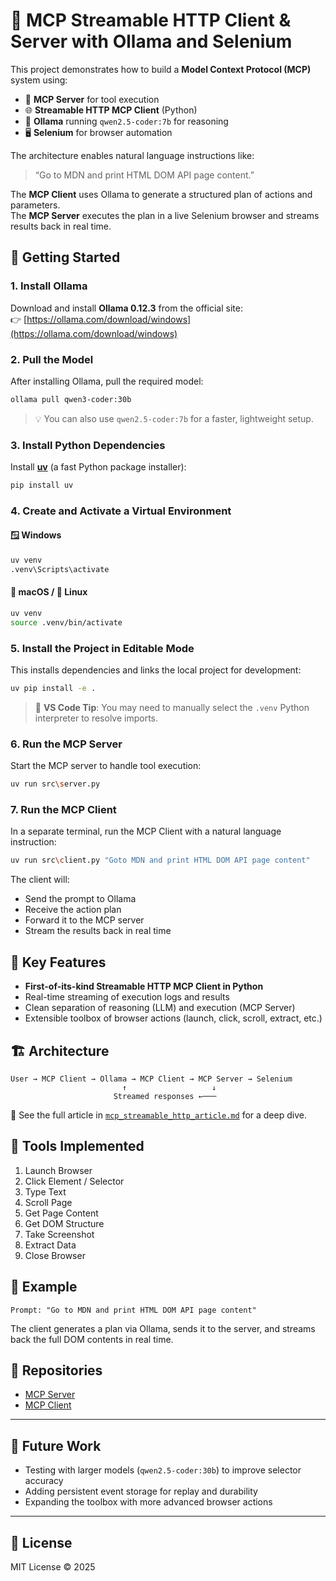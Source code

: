 # 🧠 MCP Streamable HTTP Client & Server with Ollama and Selenium

This project demonstrates how to build a **Model Context Protocol (MCP)** system using:

- 🧰 **MCP Server** for tool execution  
- 🌐 **Streamable HTTP MCP Client** (Python)  
- 🦙 **Ollama** running `qwen2.5-coder:7b` for reasoning  
- 🖥️ **Selenium** for browser automation

The architecture enables natural language instructions like:

> “Go to MDN and print HTML DOM API page content.”

The **MCP Client** uses Ollama to generate a structured plan of actions and parameters.  
The **MCP Server** executes the plan in a live Selenium browser and streams results back in real time.

## 🧰 Getting Started

### 1. Install Ollama
Download and install **Ollama 0.12.3** from the official site:  
👉 [https://ollama.com/download/windows](https://ollama.com/download/windows)

### 2. Pull the Model
After installing Ollama, pull the required model:

```bash
ollama pull qwen3-coder:30b
```

> 💡 You can also use `qwen2.5-coder:7b` for a faster, lightweight setup.

### 3. Install Python Dependencies
Install [**uv**](https://github.com/astral-sh/uv) (a fast Python package installer):

```bash
pip install uv
```

### 4. Create and Activate a Virtual Environment

#### 🪟 **Windows**
```bash
uv venv
.venv\Scripts\activate
```

#### 🍎 **macOS / 🐧 Linux**
```bash
uv venv
source .venv/bin/activate
```

### 5. Install the Project in Editable Mode
This installs dependencies and links the local project for development:

```bash
uv pip install -e .
```

> 📝 **VS Code Tip**: You may need to manually select the `.venv` Python interpreter to resolve imports.

### 6. Run the MCP Server
Start the MCP server to handle tool execution:

```bash
uv run src\server.py
```

### 7. Run the MCP Client
In a separate terminal, run the MCP Client with a natural language instruction:

```bash
uv run src\client.py "Goto MDN and print HTML DOM API page content"
```

The client will:
- Send the prompt to Ollama
- Receive the action plan
- Forward it to the MCP server
- Stream the results back in real time


## 🧭 Key Features

- **First-of-its-kind Streamable HTTP MCP Client in Python**  
- Real-time streaming of execution logs and results  
- Clean separation of reasoning (LLM) and execution (MCP Server)  
- Extensible toolbox of browser actions (launch, click, scroll, extract, etc.)

## 🏗️ Architecture

```
User → MCP Client → Ollama → MCP Client → MCP Server → Selenium
                         ↑                   ↓
                       Streamed responses ←───
```

📌 See the full article in [`mcp_streamable_http_article.md`](./mcp_streamable_http_article.md) for a deep dive.

## 📝 Tools Implemented

1. Launch Browser  
2. Click Element / Selector  
3. Type Text  
4. Scroll Page  
5. Get Page Content  
6. Get DOM Structure  
7. Take Screenshot  
8. Extract Data  
9. Close Browser

## 🚀 Example

```
Prompt: "Go to MDN and print HTML DOM API page content"
```

The client generates a plan via Ollama, sends it to the server, and streams back the full DOM contents in real time.

## 📂 Repositories

- [MCP Server](https://github.com/prncher/Ollama-MCP-Streamable-http-Server)
- [MCP Client](https://github.com/prncher/Ollama-MCP-Streamable-http-Client)

---

## 🧪 Future Work

- Testing with larger models (`qwen2.5-coder:30b`) to improve selector accuracy  
- Adding persistent event storage for replay and durability  
- Expanding the toolbox with more advanced browser actions

---

## 📄 License

MIT License © 2025
